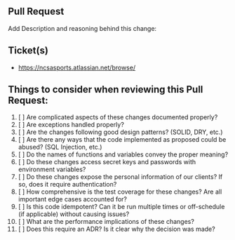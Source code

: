 ## Pull Request
Add Description and reasoning behind this change:

## Ticket(s)
* https://ncsasports.atlassian.net/browse/

## Things to consider when reviewing this Pull Request:
1. [ ] Are complicated aspects of these changes documented properly?
2. [ ] Are exceptions handled properly?
3. [ ] Are the changes following good design patterns? (SOLID, DRY, etc.)
4. [ ] Are there any ways that the code implemented as proposed could be abused? (SQL Injection, etc.)
5. [ ] Do the names of functions and variables convey the proper meaning?
6. [ ] Do these changes access secret keys and passwords with environment variables?
7. [ ] Do these changes expose the personal information of our clients? If so, does it require authentication?
8. [ ] How comprehensive is the test coverage for these changes? Are all important edge cases accounted for?
9. [ ] Is this code idempotent? Can it be run multiple times or off-schedule (if applicable) without causing issues?
10. [ ] What are the performance implications of these changes?
11. [ ] Does this require an ADR? Is it clear why the decision was made?
